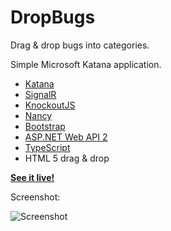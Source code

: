 DropBugs
========

Drag & drop bugs into categories.

Simple Microsoft Katana application.

- [Katana](http://www.asp.net/vnext/overview/owin-and-katana)
- [SignalR](http://signalr.net/)
- [KnockoutJS](http://knockoutjs.com/)
- [Nancy](http://nancyfx.org/)
- [Bootstrap](http://getbootstrap.com/)
- [ASP.NET Web API 2](http://www.asp.net/vnext/overview/aspnet-web-api)
- [TypeScript](http://www.typescriptlang.org/)
- HTML 5 drag & drop

[**See it live!**](http://dropbugs.azurewebsites.net/)

Screenshot:

![Screenshot](https://raw2.github.com/piotrosz/dropbugs/master/screenshot.png)
